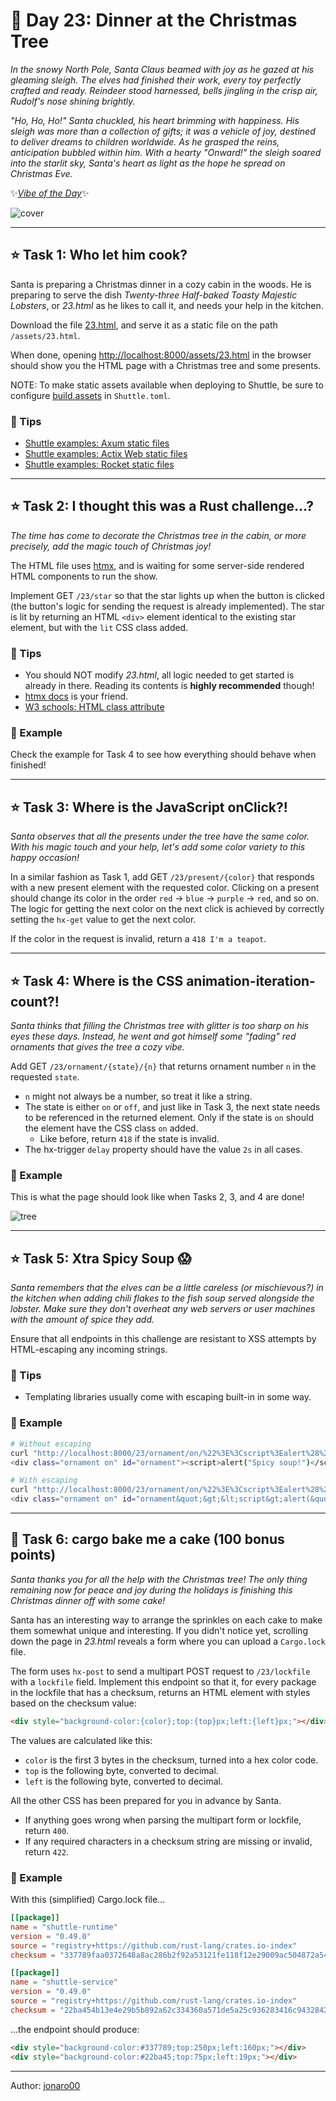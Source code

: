 # 🎄 Day 23: Dinner at the Christmas Tree

*In the snowy North Pole, Santa Claus beamed with joy as he gazed at his gleaming sleigh. The elves had finished their work, every toy perfectly crafted and ready. Reindeer stood harnessed, bells jingling in the crisp air, Rudolf's nose shining brightly.*

*"Ho, Ho, Ho!" Santa chuckled, his heart brimming with happiness. His sleigh was more than a collection of gifts; it was a vehicle of joy, destined to deliver dreams to children worldwide. As he grasped the reins, anticipation bubbled within him. With a hearty "Onward!" the sleigh soared into the starlit sky, Santa's heart as light as the hope he spread on Christmas Eve.*

✨[*Vibe of the Day*](https://www.youtube.com/watch?v=zzzunYn6sUU)✨

![cover](../validator/assets/23.png)

---

## ⭐ Task 1: Who let him cook?

Santa is preparing a Christmas dinner in a cozy cabin in the woods.
He is preparing to serve the dish *Twenty-three Half-baked Toasty Majestic Lobsters*, or *23.html* as he likes to call it, and needs your help in the kitchen.

Download the file [23.html](../validator/assets/23.html), and serve it as a static file on the path `/assets/23.html`.

When done, opening <http://localhost:8000/assets/23.html> in the browser should show you the HTML page with a Christmas tree and some presents.

NOTE: To make static assets available when deploying to Shuttle, be sure to configure [build.assets](https://docs.shuttle.dev/docs/files#build-assets) in `Shuttle.toml`.

### 🔔 Tips

- [Shuttle examples: Axum static files](https://github.com/shuttle-hq/shuttle-examples/tree/main/axum/static-files)
- [Shuttle examples: Actix Web static files](https://github.com/shuttle-hq/shuttle-examples/tree/main/actix-web/static-files)
- [Shuttle examples: Rocket static files](https://github.com/shuttle-hq/shuttle-examples/tree/main/rocket/static-files)

---

## ⭐ Task 2: I thought this was a Rust challenge...?

*The time has come to decorate the Christmas tree in the cabin, or more precisely, add the magic touch of Christmas joy!*

The HTML file uses [htmx](https://htmx.org/), and is waiting for some server-side rendered HTML components to run the show.

Implement GET `/23/star` so that the star lights up when the button is clicked (the button's logic for sending the request is already implemented).
The star is lit by returning an HTML `<div>` element identical to the existing star element, but with the `lit` CSS class added.

### 🔔 Tips

- You should NOT modify *23.html*, all logic needed to get started is already in there. Reading its contents is **highly recommended** though!
- [htmx docs](https://htmx.org/docs/) is your friend.
- [W3 schools: HTML class attribute](https://www.w3schools.com/html/html_classes.asp)

### 💠 Example

Check the example for Task 4 to see how everything should behave when finished!

---

## ⭐ Task 3: Where is the JavaScript onClick?!

*Santa observes that all the presents under the tree have the same color.*
*With his magic touch and your help, let's add some color variety to this happy occasion!*

In a similar fashion as Task 1, add GET `/23/present/{color}` that responds with a new present element with the requested color.
Clicking on a present should change its color in the order `red` -> `blue` -> `purple` -> `red`, and so on.
The logic for getting the next color on the next click is achieved by correctly setting the `hx-get` value to get the next color.

If the color in the request is invalid, return a `418 I'm a teapot`.

---

## ⭐ Task 4: Where is the CSS animation-iteration-count?!

*Santa thinks that filling the Christmas tree with glitter is too sharp on his eyes these days.*
*Instead, he went and got himself some "fading" red ornaments that gives the tree a cozy vibe.*

Add GET `/23/ornament/{state}/{n}` that returns ornament number `n` in the requested `state`.

- `n` might not always be a number, so treat it like a string.
- The state is either `on` or `off`, and just like in Task 3, the next state needs to be referenced in the returned element. Only if the state is `on` should the element have the CSS class `on` added.
  - Like before, return `418` if the state is invalid.
- The hx-trigger `delay` property should have the value `2s` in all cases.

### 💠 Example

This is what the page should look like when Tasks 2, 3, and 4 are done!

![tree](../validator/assets/23tree.gif)

---

## ⭐ Task 5: Xtra Spicy Soup 😱

*Santa remembers that the elves can be a little careless (or mischievous?) in the kitchen when adding chili flakes to the fish soup served alongside the lobster.*
*Make sure they don't overheat any web servers or user machines with the amount of spice they add.*

Ensure that all endpoints in this challenge are resistant to XSS attempts by HTML-escaping any incoming strings.

### 🔔 Tips

- Templating libraries usually come with escaping built-in in some way.

### 💠 Example

```bash
# Without escaping
curl "http://localhost:8000/23/ornament/on/%22%3E%3Cscript%3Ealert%28%22Spicy%20soup%21%22%29%3C%2Fscript%3E"
<div class="ornament on" id="ornament"><script>alert("Spicy soup!")</script>...

# With escaping
curl "http://localhost:8000/23/ornament/on/%22%3E%3Cscript%3Ealert%28%22Spicy%20soup%21%22%29%3C%2Fscript%3E"
<div class="ornament on" id="ornament&quot;&gt;&lt;script&gt;alert(&quot;Spicy soup!&quot;)&lt;/script&gt;"...
```

---

## 🎁 Task 6: cargo bake me a cake (100 bonus points)

*Santa thanks you for all the help with the Christmas tree!*
*The only thing remaining now for peace and joy during the holidays is finishing this Christmas dinner off with some cake!*

Santa has an interesting way to arrange the sprinkles on each cake to make them somewhat unique and interesting.
If you didn't notice yet, scrolling down the page in *23.html* reveals a form where you can upload a `Cargo.lock` file.

The form uses `hx-post` to send a multipart POST request to `/23/lockfile` with a `lockfile` field.
Implement this endpoint so that it, for every package in the lockfile that has a checksum, returns an HTML element with styles based on the checksum value:

```html
<div style="background-color:{color};top:{top}px;left:{left}px;"></div>
```

The values are calculated like this:

- `color` is the first 3 bytes in the checksum, turned into a hex color code.
- `top` is the following byte, converted to decimal.
- `left` is the following byte, converted to decimal.

All the other CSS has been prepared for you in advance by Santa.

- If anything goes wrong when parsing the multipart form or lockfile, return `400`.
- If any required characters in a checksum string are missing or invalid, return `422`.

### 💠 Example

With this (simplified) Cargo.lock file...

```toml
[[package]]
name = "shuttle-runtime"
version = "0.49.0"
source = "registry+https://github.com/rust-lang/crates.io-index"
checksum = "337789faa0372648a8ac286b2f92a53121fe118f12e29009ac504872a5413cc6"

[[package]]
name = "shuttle-service"
version = "0.49.0"
source = "registry+https://github.com/rust-lang/crates.io-index"
checksum = "22ba454b13e4e29b5b892a62c334360a571de5a25c936283416c94328427dd57"
```

...the endpoint should produce:

```html
<div style="background-color:#337789;top:250px;left:160px;"></div>
<div style="background-color:#22ba45;top:75px;left:19px;"></div>
```

---

Author: [jonaro00](https://github.com/jonaro00)
